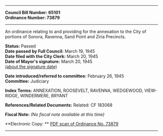 * * * * *  
  
**Council Bill Number: [](#h0)[](#h2)65101**   
**Ordinance Number: 73879**  
  
* * * * *  
  
An ordinance relating to and providing for the annexation to the City of portions of Sonora, Ravenna, Sand Point and Ziria Precincts.  
  
**Status:** Passed   
**Date passed by Full Council:** March 19, 1945   
**Date filed with the City Clerk:** March 20, 1945   
**Date of Mayor's signature:** March 20, 1945   
[(about the signature date)](/~public/approvaldate.htm)   
  
  
**Date introduced/referred to committee:** February 26, 1945   
**Committee:** Judiciary   
  
**Index Terms:** ANNEXATION, ROOSEVELT, RAVENNA, WEDGEWOOD, VIEW-RIDGE, WINDERMERE, BRYANT  
  
**References/Related Documents:** Related: CF 183068  
  
**Fiscal Note:** *(No fiscal note available at this time)*  
  
**Electronic Copy: ** [PDF scan of Ordinance No. 73879](/~archives/Ordinances/Ord_73879.pdf)  
  
* * * * *  
